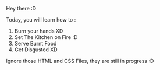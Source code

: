 Hey there :D

Today, you will learn how to : 

1. Burn your hands XD
2. Set The Kitchen on Fire :D
3. Serve Burnt Food 
4. Get Disgusted XD


Ignore those HTML and CSS Files, they are still in progress :D
